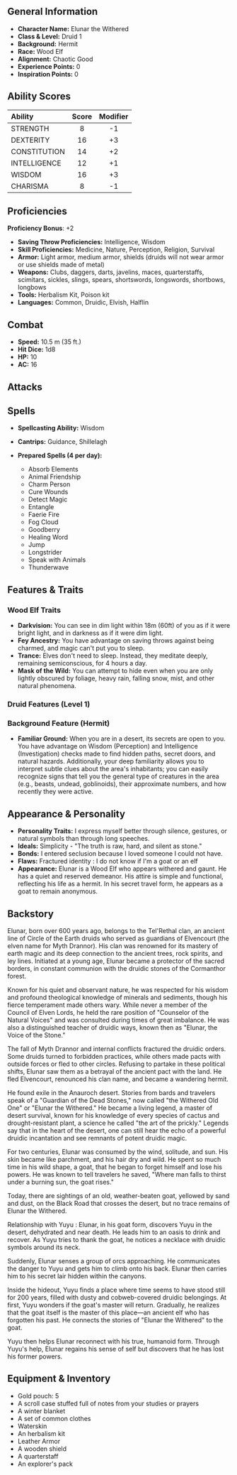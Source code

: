 ## General Information

- **Character Name:** Elunar the Withered
- **Class & Level:** Druid 1
- **Background:** Hermit
- **Race:** Wood Elf
- **Alignment:** Chaotic Good
- **Experience Points:** 0
- **Inspiration Points:** 0


## Ability Scores

|Ability|Score|Modifier|
|:--|:-:|:-:|
|STRENGTH|8|-1|
|DEXTERITY|16|+3|
|CONSTITUTION|14|+2|
|INTELLIGENCE|12|+1|
|WISDOM|16|+3|
|CHARISMA|8|-1|

## Proficiencies

**Proficiency Bonus**: +2

- **Saving Throw Proficiencies:** Intelligence, Wisdom
- **Skill Proficiencies:** Medicine, Nature, Perception, Religion, Survival
- **Armor:** Light armor, medium armor, shields (druids will not wear armor or use shields made of metal)
- **Weapons:** Clubs, daggers, darts, javelins, maces, quarterstaffs, scimitars, sickles, slings, spears, shortswords, longswords, shortbows, longbows
- **Tools:** Herbalism Kit, Poison kit
- **Languages:** Common, Druidic, Elvish, Halflin


## Combat

- **Speed:** 10.5 m (35 ft.)
- **Hit Dice:** 1d8
- **HP:** 10
- **AC:** 16


## Attacks

## Spells

- **Spellcasting Ability:** Wisdom
- **Cantrips:** Guidance, Shillelagh
- **Prepared Spells (4 per day):**
    
    - Absorb Elements
    - Animal Friendship
    - Charm Person
    - Cure Wounds
    - Detect Magic
    - Entangle
    - Faerie Fire
    - Fog Cloud
    - Goodberry
    - Healing Word
    - Jump
    - Longstrider
    - Speak with Animals
    - Thunderwave


## Features & Traits

### Wood Elf Traits

- **Darkvision:** You can see in dim light within 18m (60ft) of you as if it were bright light, and in darkness as if it were dim light.
- **Fey Ancestry:** You have advantage on saving throws against being charmed, and magic can't put you to sleep.
- **Trance:** Elves don't need to sleep. Instead, they meditate deeply, remaining semiconscious, for 4 hours a day.
- **Mask of the Wild:** You can attempt to hide even when you are only lightly obscured by foliage, heavy rain, falling snow, mist, and other natural phenomena.


### Druid Features (Level 1)



### Background Feature (Hermit)

- **Familiar Ground:** When you are in a desert, its secrets are open to you. You have advantage on Wisdom (Perception) and Intelligence (Investigation) checks made to find hidden paths, secret doors, and natural hazards. Additionally, your deep familiarity allows you to interpret subtle clues about the area's inhabitants; you can easily recognize signs that tell you the general type of creatures in the area (e.g., beasts, undead, goblinoids), their approximate numbers, and how recently they were active.


## Appearance & Personality

- **Personality Traits:** I express myself better through silence, gestures, or natural symbols than through long speeches.
- **Ideals:** Simplicity - "The truth is raw, hard, and silent as stone."
- **Bonds:** I entered seclusion because I loved someone I could not have.
- **Flaws:** Fractured identity : I do not know if I'm a goat or an elf
- **Appearance:** Elunar is a Wood Elf who appears withered and gaunt. He has a quiet and reserved demeanor. His attire is simple and functional, reflecting his life as a hermit. In his secret travel form, he appears as a goat to remain anonymous.


## Backstory

Elunar, born over 600 years ago, belongs to the Tel'Rethal clan, an ancient line of Circle of the Earth druids who served as guardians of Elvencourt (the elven name for Myth Drannor). His clan was renowned for its mastery of earth magic and its deep connection to the ancient trees, rock spirits, and ley lines. Initiated at a young age, Elunar became a protector of the sacred borders, in constant communion with the druidic stones of the Cormanthor forest.

Known for his quiet and observant nature, he was respected for his wisdom and profound theological knowledge of minerals and sediments, though his fierce temperament made others wary. While never a member of the Council of Elven Lords, he held the rare position of "Counselor of the Natural Voices" and was consulted during times of great imbalance. He was also a distinguished teacher of druidic ways, known then as "Elunar, the Voice of the Stone."

The fall of Myth Drannor and internal conflicts fractured the druidic orders. Some druids turned to forbidden practices, while others made pacts with outside forces or fled to other circles. Refusing to partake in these political shifts, Elunar saw them as a betrayal of the ancient pact with the land. He fled Elvencourt, renounced his clan name, and became a wandering hermit.

He found exile in the Anauroch desert. Stories from bards and travelers speak of a "Guardian of the Dead Stones," now called "the Withered Old One" or "Elunar the Withered." He became a living legend, a master of desert survival, known for his knowledge of every species of cactus and drought-resistant plant, a science he called "the art of the prickly." Legends say that in the heart of the desert, one can still hear the echo of a powerful druidic incantation and see remnants of potent druidic magic.

For two centuries, Elunar was consumed by the wind, solitude, and sun. His skin became like parchment, and his hair dry and wild. He spent so much time in his wild shape, a goat, that he began to forget himself and lose his powers. He was known to tell travelers he saved, "Where man falls to thirst under a burning sun, the goat rises."

Today, there are sightings of an old, weather-beaten goat, yellowed by sand and dust, on the Black Road that crosses the desert, but no trace remains of Elunar the Withered.

Relationship with Yuyu :
Elunar, in his goat form, discovers Yuyu in the desert, dehydrated and near death. He leads him to an oasis to drink and recover. As Yuyu tries to thank the goat, he notices a necklace with druidic symbols around its neck.

Suddenly, Elunar senses a group of orcs approaching. He communicates the danger to Yuyu and gets him to climb onto his back. Elunar then carries him to his secret lair hidden within the canyons.

Inside the hideout, Yuyu finds a place where time seems to have stood still for 200 years, filled with dusty and cobweb-covered druidic belongings. At first, Yuyu wonders if the goat's master will return. Gradually, he realizes that the goat itself is the master of this place—an ancient elf who has forgotten his past. He connects the stories of "Elunar the Withered" to the goat.

Yuyu then helps Elunar reconnect with his true, humanoid form. Through Yuyu's help, Elunar regains his sense of self but discovers that he has lost his former powers.


## Equipment & Inventory

- Gold pouch: 5
- A scroll case stuffed full of notes from your studies or prayers
- A winter blanket
- A set of common clothes
- Waterskin
- An herbalism kit
- Leather Armor
- A wooden shield
- A quarterstaff
- An explorer's pack
